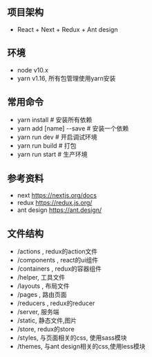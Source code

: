 ## 项目架构
* React + Next + Redux + Ant design


## 环境
* node v10.x
* yarn v1.16, 所有包管理使用yarn安装

## 常用命令
* yarn install           # 安装所有依赖
* yarn add [name] --save # 安装一个依赖
* yarn run dev           # 开启调试环境
* yarn run build         # 打包
* yarn run start         # 生产环境

## 参考资料
* next https://nextjs.org/docs
* redux https://redux.js.org/
* ant design https://ant.design/

## 文件结构
* /actions , redux的action文件
* /components , react的ui组件
* /containers , redux的容器组件
* /helper, 工具文件
* /layouts , 布局文件
* /pages , 路由页面
* /reducers , redux的reducer
* /server, 服务端
* /static, 静态文件,图片
* /store, redux的store
* /styles, 与页面相关的css, 使用sass模块
* /themes, 与ant design相关的css,使用less模块